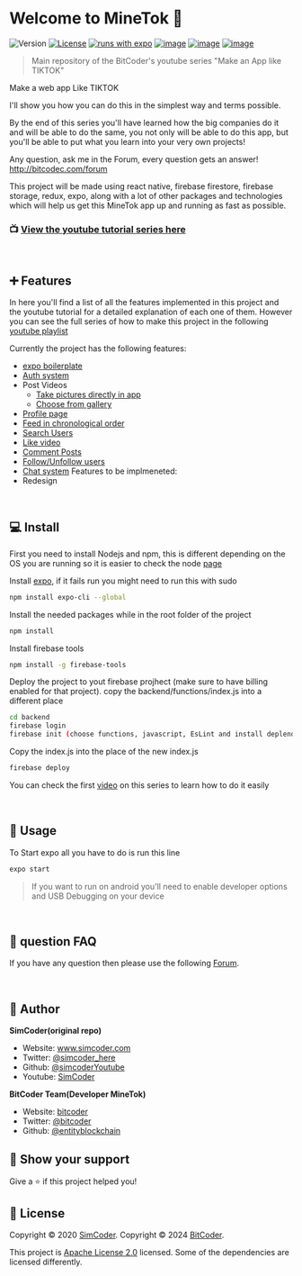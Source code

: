 # Welcome to MineTok 👋
![Version](https://img.shields.io/badge/version-0.1-blue.svg?cacheSeconds=2592000)
[![License](https://img.shields.io/badge/License-Apache%202.0-blue.svg)](https://opensource.org/licenses/Apache-2.0)
[![runs with expo](https://img.shields.io/badge/Runs%20with%20Expo-000.svg?style=flat-square&logo=EXPO&labelColor=f3f3f3&logoColor=000)](https://expo.io/)
[![image](https://img.shields.io/badge/Twitter-1DA1F2?style=for-the-badge&logo=twitter&logoColor=white)](https://twitter.com/bitcoder)
[![image](https://img.shields.io/badge/Instagram-E4405F?style=for-the-badge&logo=instagram&logoColor=white)](https://www.instagram.com/bitcoder/)
[![image](https://img.shields.io/badge/YouTube-FF0000?style=for-the-badge&logo=youtube&logoColor=white)](https://www.youtube.com/channel/UCQ5xY26cw5Noh6poIE-VBog)

> Main repository of the BitCoder's youtube series &#34;Make an App like TIKTOK&#34;

Make a web app Like TIKTOK

I'll show you how you can do this in the simplest way and terms possible.

By the end of this series you'll have learned how the big companies do it and will be able to do the same, you not only will be able to do this app, but you'll be able to put what you learn into your very own projects!

Any question, ask me in the Forum, every question gets an answer! http://bitcodec.com/forum

This project will be made using react native, firebase firestore, firebase storage, redux, expo, along with a lot of other packages and technologies which will help us get this MineTok app up and running as fast as possible.

### 📺 [**View the youtube tutorial series here**](https://www.youtube.com/playlist?list=PLxabZQCAe5fjzyawndGLeP1GkJTAjZlKL)

<br>

## ➕ Features
In here you'll find a list of all the features implemented in this project and the youtube tutorial for a detailed explanation of each one of them. However you can see the full series of how to make this project in the following [youtube playlist](https://www.youtube.com/playlist?list=PLxabZQCAe5fjzyawndGLeP1GkJTAjZlKL)

Currently the project has the following features:
  * [expo boilerplate](https://www.youtube.com/watch?v=HrN1Fvjp2CE)
  * [Auth system](https://www.youtube.com/watch?v=o9RlmRf4tqI)
  * Post Videos
    * [Take pictures directly in app](https://www.youtube.com/watch?v=JCIlJ9KB2_k)
    * [Choose from gallery](https://www.youtube.com/watch?v=JCIlJ9KB2_k)
  * [Profile page](https://www.youtube.com/watch?v=Izz-yYDdHWk&ab)
  * [Feed in chronological order](https://www.youtube.com/watch?v=5gPvi3iXIdM&ab_channel=SimCoder)
  * [Search Users](https://www.youtube.com/watch?v=tpPrw8lA6CU&feature=youtu.be&ab_channel=SimCoder)
  * [Like video](https://www.youtube.com/watch?v=YPGjWCWcboc&ab_channel=SimCoder)
  * [Comment Posts](https://www.youtube.com/watch?v=Tcc7hL6xAzs&ab_channel=SimCoder)
  * [Follow/Unfollow users](https://youtu.be/uLzNzmhtteU)
  * [Chat system](https://youtu.be/uLzNzmhtteU)
Features to be implmeneted:
  * Redesign
  
<br>

## 💻 Install

First you need to install Nodejs and npm, this is different depending on the OS you are running so it is easier to check the node [page](https://nodejs.org/en/download/)

Install [expo](https://expo.io/learn), if it fails run you might need to run this with sudo
```sh
npm install expo-cli --global
```

Install the needed packages while in the root folder of the project
```sh
npm install
```


Install firebase tools
```sh
npm install -g firebase-tools
```

Deploy the project to yout firebase projhect (make sure to have billing enabled for that project). copy the backend/functions/index.js into a different place
```sh
cd backend
firebase login
firebase init (choose functions, javascript, EsLint and install deplendencies)
```

Copy the index.js into the place of the new index.js
```sh
firebase deploy
```

You can check the first [video](https://www.youtube.com/watch?v=5S9HM6pprZo&t=2s) on this series to learn how to do it easily

<br>

## 📱 Usage

To Start expo all you have to do is run this line
```sh
expo start
```

>If you want to run on android you'll need to enable developer options and USB Debugging on your device

<br>

## 💙  question FAQ

If you have any question then please use the following [Forum](https://bitcoder.com/forum/minetok/).

<br>

## 👤 Author

**SimCoder(original repo)**

* Website: www.simcoder.com
* Twitter: [@simcoder\_here](https://twitter.com/simcoder\_here)
* Github: [@simcoderYoutube](https://github.com/simcoderYoutube)
* Youtube: [SimCoder](https://www.youtube.com/channel/UCQ5xY26cw5Noh6poIE-VBog)

**BitCoder Team(Developer MineTok)**
* Website: [bitcoder](https://bitcoder.com)
* Twitter: [@bitcoder](https://twitter.com/bitcoder)
* Github: [@entityblockchain](https://github.com/entityblockchain)

## 🌟 Show your support


Give a ⭐️ if this project helped you!


## 📝 License

Copyright © 2020 [SimCoder](https://github.com/simcoderYoutube).
Copyright © 2024 [BitCoder](https://github.com/entityblockchain).

This project is [Apache License 2.0](https://github.com/entityblockchain/minetok/blob/main/LICENSE) licensed. Some of the dependencies are licensed differently.

